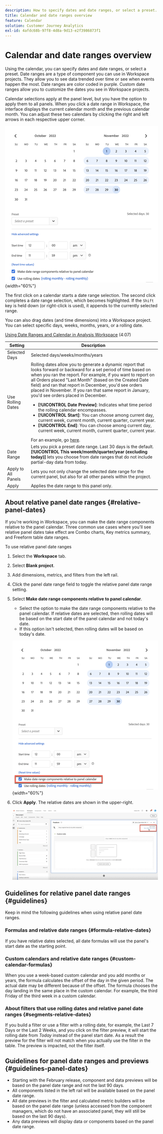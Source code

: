 ```yaml
---
description: How to specify dates and date ranges, or select a preset.
title: Calendar and date ranges overview
feature: Calendar
solution: Customer Journey Analytics
exl-id: 4afdc68b-97f8-4d8a-9d13-e2f3986873f1
---
```

# Calendar and date ranges overview

Using the calendar, you can specify dates and date ranges, or select a preset. Date ranges are a type of component you can use in Workspace projects. They allow you to see data trended over time or see when events happen the most. Date ranges are color coded in purple. Custom date ranges allow you to customize the dates you see in Workspace projects. 

Calendar selections apply at the panel level, but you have the option to apply them to all panels. When you click a date range in Workspace, the interface displays the current calendar month and the previous calendar month. You can adjust these two calendars by clicking the right and left arrows in each respective upper corner.

![Calendar](assets/aw_calendar2.png){width="60%"}

The first click on a calendar starts a date range selection. The second click completes a date range selection, which becomes highlighted. If the `Shift` key is held down (or right-click is used), it appends to the currently selected range.

You can also drag dates (and time dimensions) into a Workspace project. You can select specific days, weeks, months, years, or a rolling date.

[Using Date Ranges and Calendar in Analysis Workspace](https://experienceleague.adobe.com/docs/analytics-learn/tutorials/analysis-workspace/calendar-and-date-ranges/using-dates-in-analysis-workspace.html) (4:07)

| Setting | Description |
| --- | --- |
| Selected Days | Selected days/weeks/months/years |
| Use Rolling Dates | Rolling dates allow you to generate a dynamic report that looks forward or backward for a set period of time based on when you ran the report. For example, if you want to report on all Orders placed "Last Month" (based on the Created Date field) and ran that report in December, you'd see orders placed in November. If you ran that same report in January, you'd see orders placed in December.<ul><li>**[!UICONTROL Date Preview]**: Indicates what time period the rolling calendar encompasses.</li><li>**[!UICONTROL Start]**: You can choose among current day, current week, current month, current quarter, current year.</li><li>**[!UICONTROL End]**: You can choose among current day, current week, current month, current quarter, current year.</li></ul>For an example, go [here](/help/components/date-ranges/custom-date-ranges.md). |
| Date Range | Lets you pick a preset date range. Last 30 days is the default. **[!UICONTROL This week/month/quarter/year (excluding today)]** lets you choose from date ranges that do not include partial-day data from today. |
| Apply to All Panels | Lets you not only change the selected date range for the current panel, but also for all other panels within the project. |
| Apply | Applies the date range to this panel only. |

## About relative panel date ranges {#relative-panel-dates}

If you're working in Workspace, you can make the date range components relative to the panel calendar. Three common use cases where you'll see relative panel dates take effect are Combo charts, Key metrics summary, and Freeform table date ranges.

To use relative panel date ranges

1.  Select the **Workspace** tab.
1.  Select **Blank project**.
1.  Add dimensions, metrics, and filters from the left rail. 
1.  Click the panel date range field to toggle the relative panel date range setting.
1.  Select **Make date range components relative to panel calendar**.
    *   Select the option to make the date range components relative to the panel calendar.
        If relative dates are selected, then rolling dates will be based on the start date of the panel calendar and not today's date.
    *   If this option isn't selected, then rolling dates will be based on today's date.

    ![relative panel dates](assets/relative-date-selected.png){width="60%"} 

1.  Click **Apply**.
    The relative dates are shown in the upper-right.

    ![relative dates in freeform ](assets/relative-date-range1.png)

## Guidelines for relative panel date ranges {#guidelines}

Keep in mind the following guidelines when using relative panel date ranges.

### Formulas and relative date ranges {#formula-relative-dates}

If you have relative dates selected, all date formulas will use the panel's start date as the starting point.

### Custom calendars and relative date ranges {#custom-calendar-formulas}

When you use a week-based custom calendar and you add months or years, the formula calculates the offset of the day in the given period. The actual date may be different because of the offset. The formula chooses the day landing in the same place in the custom calendar. For example, the third Friday of the third week in a custom calendar.

### About filters that use rolling dates and relative panel date ranges {#segments-relative-dates}

If you build a filter or use a filter with a rolling date, for example, the Last 7 Days or the Last 2 Weeks, and you click on the filter preview, it will start the rolling date from *Today* instead of the panel start date. As a result the preview for the filter will not match when you actually use the filter in the table. The preview is impacted, not the filter itself. 

## Guidelines for panel date ranges and previews {#guidelines-panel-dates}

*   Starting with the February release, component and data previews will be based on the panel date range and not the last 90 days. 
*   All components listed in the left rail will be available based on the panel date range. 
*   All date previews in the filter and calculated metric builders will be based on the panel date range (unless accessed from the component managers, which do not have an associated panel, they will still be based on the last 90 days). 
*   Any data previews will display data or components based on the panel date range.
